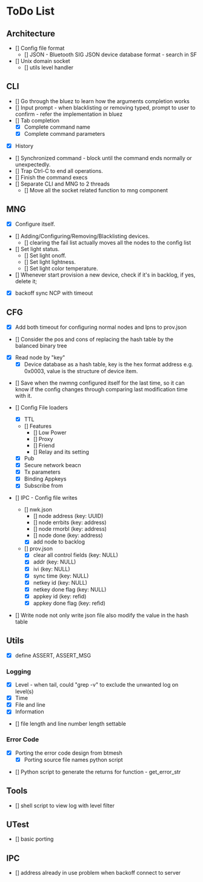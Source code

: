 # ToDo List

## Architecture

- [] Config file format
  - [] JSON - Bluetooth SIG JSON device database format - search in SF
- [] Unix domain socket
  - [] utils level handler

## CLI

- [] Go through the bluez to learn how the arguments completion works
- [] Input prompt - when blacklisting or removing typed, prompt to user to
  confirm - refer the implementation in bluez
- [] Tab completion
  - [x] Complete command name
  - [x] Complete command parameters
- [x] History
- [] Synchronized command - block until the command ends normally or unexpectedly.
- [] Trap Ctrl-C to end all operations.
- [] Finish the command execs
- [] Separate CLI and MNG to 2 threads
  - [] Move all the socket related function to mng component

## MNG

- [x] Configure itself.
- [] Adding/Configuring/Removing/Blacklisting devices.
  - [] clearing the fail list actually moves all the nodes to the config list
- [] Set light status.
  - [] Set light onoff.
  - [] Set light lightness.
  - [] Set light color temperature.
- [] Whenever start provision a new device, check if it's in backlog, if yes,
  delete it;
- [x] backoff sync NCP with timeout

## CFG

- [x] Add both timeout for configuring normal nodes and lpns to prov.json
- [] Consider the pos and cons of replacing the hash table by the balanced
  binary tree
- [x] Read node by "key"
  - [x] Device database as a hash table, key is the hex format address e.g.
        0x0003, value is the structure of device item.
- [] Save when the nwmng configured itself for the last time, so it can know if
  the config changes through comparing last modification time with it.
- [] Config File loaders

  - [x] TTL
  - [] Features
    - [] Low Power
    - [] Proxy
    - [] Friend
    - [] Relay and its setting
  - [x] Pub
  - [x] Secure network beacn
  - [x] Tx parameters
  - [x] Binding Appkeys
  - [x] Subscribe from

- [] IPC - Config file writes
  - [] nwk.json
    - [] node address (key: UUID)
    - [] node errbits (key: address)
    - [] node rmorbl (key: address)
    - [] node done (key: address)
    - [x] add node to backlog
  - [] prov.json
    - [x] clear all control fields (key: NULL)
    - [x] addr (key: NULL)
    - [x] ivi (key: NULL)
    - [x] sync time (key: NULL)
    - [x] netkey id (key: NULL)
    - [x] netkey done flag (key: NULL)
    - [x] appkey id (key: refid)
    - [x] appkey done flag (key: refid)
- [] Write node not only write json file also modify the value in the hash table

## Utils

- [x] define ASSERT, ASSERT_MSG

### Logging

- [x] Level - when tail, could "grep -v" to exclude the unwanted log on level(s)
- [x] Time
- [x] File and line
- [x] Information
- [] file length and line number length settable

### Error Code

- [x] Porting the error code design from btmesh
  - [x] Porting source file names python script
- [] Python script to generate the returns for function - get_error_str

## Tools

- [] shell script to view log with level filter

## UTest

- [] basic porting

## IPC

- [] address already in use problem when backoff connect to server
